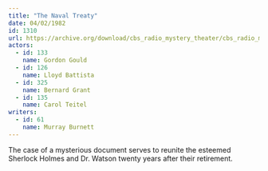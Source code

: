 ```yaml
---
title: "The Naval Treaty"
date: 04/02/1982
id: 1310
url: https://archive.org/download/cbs_radio_mystery_theater/cbs_radio_mystery_theater-1301-1350.zip/cbs_radio_mystery_theater-1301-1350%2Fcbsrmt_1310_the_naval_treaty.mp3
actors:  
  - id: 133
    name: Gordon Gould  
  - id: 126
    name: Lloyd Battista  
  - id: 325
    name: Bernard Grant  
  - id: 135
    name: Carol Teitel
writers:  
  - id: 61
    name: Murray Burnett
---
```

The case of a mysterious document serves to reunite the esteemed Sherlock Holmes and Dr. Watson twenty years after their retirement.